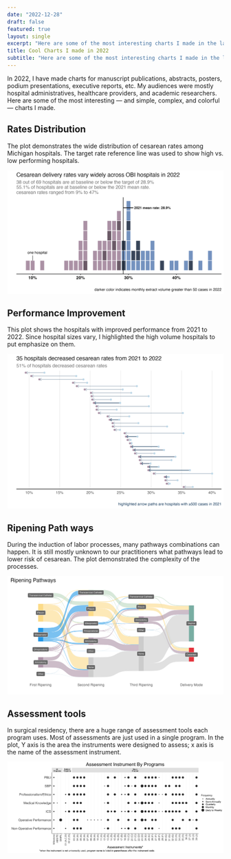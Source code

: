 ```yaml
---
date: "2022-12-28"
draft: false
featured: true
layout: single
excerpt: "Here are some of the most interesting charts I made in the last 12 months."
title: Cool Charts I made in 2022
subtitle: "Here are some of the most interesting charts I made in the last 12 months"
---
```


In 2022, I have made charts for manuscript publications, abstracts, posters, podium presentations, executive reports, etc. My audiences were mostly hospital administratives, healthcare providers, and academic researchers. Here are some of the most interesting — and simple, complex, and colorful — charts I made. 


## Rates Distribution

The plot demonstrates the wide distribution of cesarean rates among Michigan hospitals. The target rate reference line was used to show high vs. low performing hospitals. 

![](cs_by_hosp_cnts_compare_2021_mean.png)


## Performance Improvement 

This plot shows the hospitals with improved performance from 2021 to 2022. Since hospital sizes vary, I highlighted the high volume hospitals to put emphasize on them.

![](CS_rates_decrease_hospitals_2021_22.png)


## Ripening Path ways

During the induction of labor processes, many pathways combinations can happen. It is still mostly unknown to our practitioners what pathways lead to lower risk of cesarean. The plot demonstrated the complexity of the processes.

![](ripen_pathways_3.png)

## Assessment tools

In surgical residency, there are a huge range of assessment tools each program uses. Most of assessments are just used in a single program. In the plot, Y axis is the area the instruments were designed to assess; x axis is the name of the assessment instrument. 

![](assessment_tools.png)




